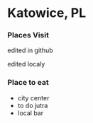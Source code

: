 # Katowice, PL

### Places Visit

edited in github

edited localy 


### Place to eat 
- city center
- to do jutra
- local bar
